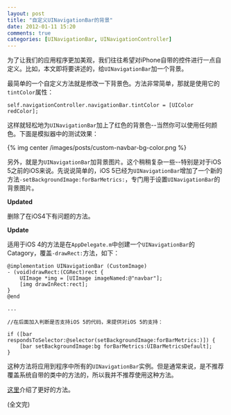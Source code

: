 ```yaml
---
layout: post
title: "自定义UINavigationBar的背景"
date: 2012-01-11 15:20
comments: true
categories: [UINavigationBar, UINavigationController]
---
```


为了让我们的应用程序更加美观，我们往往希望对iPhone自带的控件进行一点自定义。比如，本文即将要讲述的，给`UINavigationBar`加一个背景。

最简单的一个自定义方法就是修改一下背景色。方法非常简单，那就是使用它的`tintColor`属性：
<!-- more -->
``` objc
self.navigationController.navigationBar.tintColor = [UIColor redColor];
```

这样就轻松地为`UINavigationBar`加上了红色的背景色--当然你可以使用任何颜色。下面是模拟器中的测试效果：

{% img center /images/posts/custom-navbar-bg-color.png %}

另外，就是为`UINavigationBar`加背景图片。这个稍稍复杂一些--特别是对于iOS 5之前的iOS来说。先说说简单的，iOS 5已经为`UINavigationBar`增加了一个新的方法`-setBackgroundImage:forBarMetrics:`，专门用于设置`UINavigationBar`的背景图片。

**Updated** 

删除了在iOS4下有问题的方法。

**Update**

适用于iOS 4的方法是在`AppDelegate.m`中创建一个`UINavigationBar`的Catagory，覆盖`-drawRect:`方法，如下：

``` objc
@implementation UINavigationBar (CustomImage)
- (void)drawRect:(CGRect)rect {
    UIImage *img = [UIImage imageNamed:@"navbar"];
    [img drawInRect:rect];
}
@end

...

//在后面加入判断是否支持iOS 5的代码，来提供对iOS 5的支持：

if ([bar respondsToSelector:@selector(setBackgroundImage:forBarMetrics:)]) {
    [bar setBackgroundImage:bg forBarMetrics:UIBarMetricsDefault];
}
```

这种方法将应用到程序中所有的`UINavigationBar`实例。但是通常来说，是不推荐覆盖系统自带的类中的方法的，所以我并不推荐使用这种方法。

[这里](http://idevrecipes.com/2011/01/12/how-do-iphone-apps-instagramreederdailybooth-implement-custom-navigationbar-with-variable-width-back-buttons/)介绍了更好的方法。

(全文完)